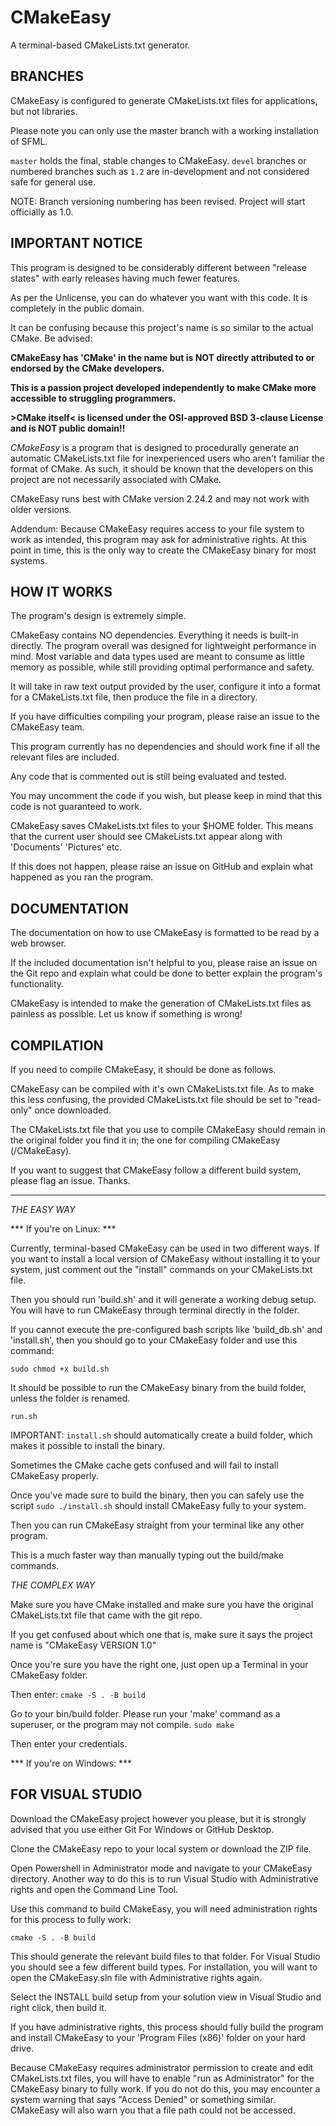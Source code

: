 # CMakeEasy
A terminal-based CMakeLists.txt generator.

BRANCHES
----------------

CMakeEasy is configured to generate CMakeLists.txt files for applications, but not libraries.

Please note you can only use the master branch with a working installation of SFML.

`master` holds the final, stable changes to CMakeEasy.
`devel` branches or numbered branches such as `1.2` are in-development and not considered safe for general use. 

NOTE: Branch versioning numbering has been revised. Project will start officially as 1.0.

IMPORTANT NOTICE
----------------

This program is designed to be considerably different between "release states" with early releases having much fewer features.

As per the Unlicense, you can do whatever you want with this code.
It is completely in the public domain.

It can be confusing because this project's name is so similar to the actual CMake. Be advised:

**CMakeEasy has 'CMake' in the name but is NOT directly attributed to or endorsed by the CMake developers.**

**This is a passion project developed independently to make CMake more accessible to struggling programmers.**

**>CMake itself< is licensed under the OSI-approved BSD 3-clause License and is NOT public domain!!**

*CMakeEasy* is a program that is designed to procedurally generate an automatic CMakeLists.txt file for inexperienced users who aren't familiar the format of CMake. As such, it should be known that the developers on this project are not necessarily associated with CMake.

CMakeEasy runs best with CMake version 2.24.2 and may not work with older versions.

Addendum: Because CMakeEasy requires access to your file system to work as intended, this program may ask for administrative rights.
At this point in time, this is the only way to create the CMakeEasy binary for most systems.

HOW IT WORKS
------------

The program's design is extremely simple.

CMakeEasy contains NO dependencies. Everything it needs is built-in directly.
The program overall was designed for lightweight performance in mind. Most variable and data types used are meant to consume as little memory as possible,
while still providing optimal performance and safety.

It will take in raw text output provided by the user, configure it into a format for a CMakeLists.txt file, then produce the file in a directory.

If you have difficulties compiling your program, please raise an issue to the CMakeEasy team.

This program currently has no dependencies and should work fine if all the relevant files are included.

Any code that is commented out is still being evaluated and tested.

You may uncomment the code if you wish, but please keep in mind that this code is not guaranteed to work.

CMakeEasy saves CMakeLists.txt files to your $HOME folder.
This means that the current user should see CMakeLists.txt appear along with
'Documents' 'Pictures' etc.

If this does not happen, please raise an issue on GitHub and explain what happened as you ran the program.

DOCUMENTATION
-----------

The documentation on how to use CMakeEasy is formatted to be read by a web browser.

If the included documentation isn't helpful to you, please raise an issue on the Git repo
and explain what could be done to better explain the program's functionality.

CMakeEasy is intended to make the generation of CMakeLists.txt files as painless as possible.
Let us know if something is wrong!

COMPILATION
-----------

If you need to compile CMakeEasy, it should be done as follows.

CMakeEasy can be compiled with it's own CMakeLists.txt file. As to make this less confusing, the provided CMakeLists.txt file should be set to "read-only" once downloaded.

The CMakeLists.txt file that you use to compile CMakeEasy should remain in the original folder you find it in; the one for compiling CMakeEasy (/CMakeEasy).

If you want to suggest that CMakeEasy follow a different build system, please flag an issue. Thanks.

---

*THE EASY WAY*

*** If you're on Linux: ***

Currently, terminal-based CMakeEasy can be used in two different ways.
If you want to install a local version of CMakeEasy without installing it to your system, just comment out the "install" commands on your CMakeLists.txt file.

Then you should run 'build.sh' and it will generate a working debug setup.
You will have to run CMakeEasy through terminal directly in the folder.

If you cannot execute the pre-configured bash scripts like 'build_db.sh' and 'install.sh', then you should go to your CMakeEasy folder and use this command:

`sudo chmod +x build.sh`

It should be possible to run the CMakeEasy binary from the build folder, unless the folder is renamed.

`run.sh`

IMPORTANT:
`install.sh` should automatically create a build folder, which makes it possible to install the binary.

Sometimes the CMake cache gets confused and will fail to install CMakeEasy properly.

Once you've made sure to build the binary, 
then you can safely use the script
`sudo ./install.sh`
should install CMakeEasy fully to your system.

Then you can run CMakeEasy straight from your terminal like any other program.

This is a much faster way than manually typing out the build/make commands.

*THE COMPLEX WAY*

Make sure you have CMake installed and make sure you have the original CMakeLists.txt file that came with the git repo.

If you get confused about which one that is, make sure it says the project name is "CMakeEasy VERSION 1.0"

Once you're sure you have the right one, just open up a Terminal in your CMakeEasy folder.

Then enter:
`cmake -S . -B build`

Go to your bin/build folder. Please run your 'make' command as a superuser, or the program may not compile.
`sudo make`

Then enter your credentials.

*** If you're on Windows: ***

FOR VISUAL STUDIO
-----------

Download the CMakeEasy project however you please, but it is strongly
advised that you use either Git For Windows or GitHub Desktop.

Clone the CMakeEasy repo to your local system or download the ZIP file.

Open Powershell in Administrator mode and navigate to your CMakeEasy directory.
Another way to do this is to run Visual Studio with Administrative rights and open the Command Line Tool.

Use this command to build CMakeEasy, you will need administration rights for this process to fully work:

`cmake -S . -B build`

This should generate the relevant build files to that folder.
For Visual Studio you should see a few different build types. For installation, you will want to open the CMakeEasy.sln file with Administrative rights again.

Select the INSTALL build setup from your solution view in Visual Studio and right click, then build it.

If you have administrative rights, this process should fully build the program and install CMakeEasy to your 'Program Files (x86)' folder on your hard drive.

Because CMakeEasy requires administrator permission to create and edit CMakeLists.txt files, you will have to enable "run as Administrator" for the CMakeEasy binary to fully work.
If you do not do this, you may encounter a system warning that says "Access Denied" or something similar. CMakeEasy will also warn you that a file path could not be accessed.
